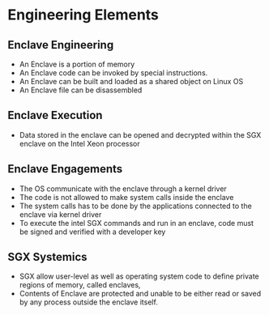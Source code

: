# Engineering Elements

## Enclave Engineering
- An Enclave is a portion of memory
- An Enclave code can be invoked by special instructions.
- An Enclave can be built and loaded as a shared object on Linux OS
- An Enclave file can be disassembled

## Enclave Execution
- Data stored in the enclave can be opened and decrypted within the SGX enclave on the Intel Xeon processor

## Enclave Engagements
- The OS communicate with the enclave through a kernel driver 
- The code is not allowed to make system calls inside the enclave
- The system calls has to be done by the applications connected to the enclave via kernel driver
- To execute the intel SGX commands and run in an enclave, code must be signed and verified with a developer key

## SGX Systemics 
- SGX allow user-level as well as operating system code to define private regions of memory, called enclaves,
- Contents of Enclave are protected and unable to be either read or saved by any process outside the enclave itself.
